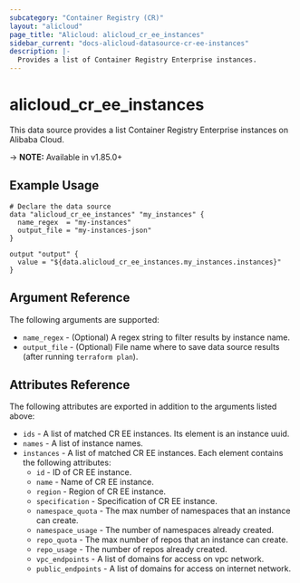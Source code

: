 ```yaml
---
subcategory: "Container Registry (CR)"
layout: "alicloud"
page_title: "Alicloud: alicloud_cr_ee_instances"
sidebar_current: "docs-alicloud-datasource-cr-ee-instances"
description: |-
  Provides a list of Container Registry Enterprise instances.
---
```


# alicloud\_cr_ee\_instances

This data source provides a list Container Registry Enterprise instances on Alibaba Cloud.

-> **NOTE:** Available in v1.85.0+

## Example Usage

```
# Declare the data source
data "alicloud_cr_ee_instances" "my_instances" {
  name_regex  = "my-instances"
  output_file = "my-instances-json"
}

output "output" {
  value = "${data.alicloud_cr_ee_instances.my_instances.instances}"
}
```

## Argument Reference

The following arguments are supported:

* `name_regex` - (Optional) A regex string to filter results by instance name.
* `output_file` - (Optional) File name where to save data source results (after running `terraform plan`).

## Attributes Reference

The following attributes are exported in addition to the arguments listed above:

* `ids` - A list of matched CR EE instances. Its element is an instance uuid.
* `names` - A list of instance names.
* `instances` - A list of matched CR EE instances. Each element contains the following attributes:
  * `id` - ID of CR EE instance.
  * `name` - Name of CR EE instance.
  * `region` - Region of CR EE instance.
  * `specification` - Specification of CR EE instance.
  * `namespace_quota` - The max number of namespaces that an instance can create.
  * `namespace_usage` - The number of namespaces already created.
  * `repo_quota` - The max number of repos that an instance can create.
  * `repo_usage` - The number of repos already created.
  * `vpc_endpoints` - A list of domains for access on vpc network.
  * `public_endpoints` - A list of domains for access on internet network.